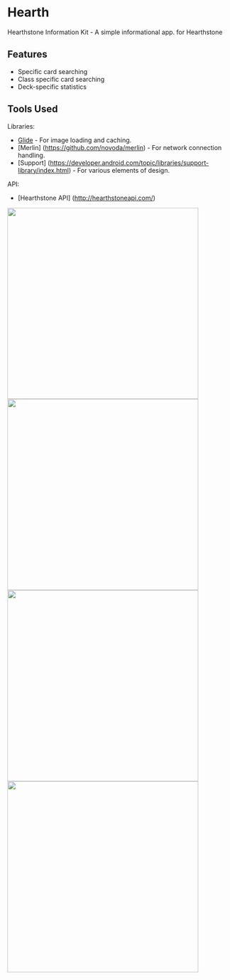 # Hearth
Hearthstone Information Kit - A simple informational app. for Hearthstone

## Features
- Specific card searching
- Class specific card searching
- Deck-specific statistics

## Tools Used

Libraries:
- [Glide](https://github.com/bumptech/glide) - For image loading and caching.
- [Merlin] (https://github.com/novoda/merlin) - For network connection handling.
- [Support] (https://developer.android.com/topic/libraries/support-library/index.html) - For various elements of design.

API:
- [Hearthstone API] (http://hearthstoneapi.com/)

<img src="https://cloud.githubusercontent.com/assets/15229355/21320489/8848197e-c611-11e6-9f9f-e8adc579bf01.png" width="430">
<img src="https://cloud.githubusercontent.com/assets/15229355/21370113/72f7ad6a-c70a-11e6-9ee8-fa01589ecf09.png" width="430">
<img src="https://cloud.githubusercontent.com/assets/15229355/21320499/924037b8-c611-11e6-88c8-24f5b170fa2a.png" width="430">
<img src="https://cloud.githubusercontent.com/assets/15229355/21370163/c46847fe-c70a-11e6-9cf1-30ab9db08bd4.png" width="430">
